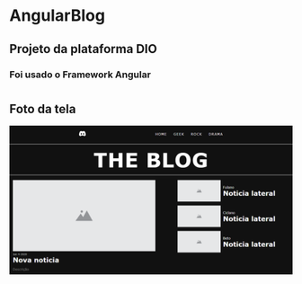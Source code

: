 # AngularBlog

## Projeto da plataforma DIO 

### Foi usado o Framework Angular 


#

## Foto da tela
![Foto da tela](/img/AngularBlog.png )